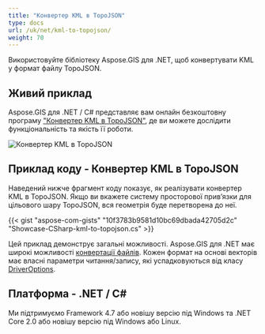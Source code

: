 ```yaml
---
title: "Конвертер KML в TopoJSON"
type: docs
url: /uk/net/kml-to-topojson/
weight: 70
---
```


Використовуйте бібліотеку Aspose.GIS для .NET, щоб конвертувати KML у формат файлу TopoJSON.

## **Живий приклад**

Aspose.GIS для .NET / C# представляє вам онлайн безкоштовну програму ["Конвертер KML в TopoJSON"](https://products.aspose.app/gis/conversion/kml-to-topojson), де ви можете дослідити функціональність та якість її роботи.

![Конвертер KML в TopoJSON](conversion.png)

## **Приклад коду - Конвертер KML в TopoJSON**

Наведений нижче фрагмент коду показує, як реалізувати конвертер KML в TopoJSON. Якщо ви вкажете систему просторової прив’язки для цільового шару TopoJSON, вся геометрія буде перетворена до неї. 

{{< gist "aspose-com-gists" "10f3783b9581d10bc69dbada42705d2c" "Showcase-CSharp-kml-to-topojson.cs" >}}

Цей приклад демонструє загальні можливості. Aspose.GIS для .NET має широкі можливості [конвертації файлів](https://docs.aspose.com/gis/net/vector-layers/). Кожен формат на основі векторів має власні параметри читання/запису, які успадковуються від класу [DriverOptions](https://reference.aspose.com/gis/net/aspose.gis/driveroptions).

## **Платформа - .NET / C#**

Ми підтримуємо Framework 4.7 або новішу версію під Windows та .NET Core 2.0 або новішу версію під Windows або Linux.
